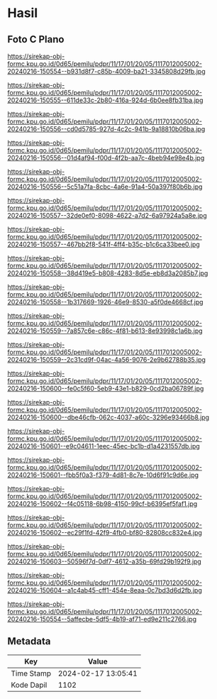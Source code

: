 # Hasil

## Foto C Plano

https://sirekap-obj-formc.kpu.go.id/0d65/pemilu/pdpr/11/17/01/20/05/1117012005002-20240216-150554--b931d8f7-c85b-4009-ba21-3345808d29fb.jpg

https://sirekap-obj-formc.kpu.go.id/0d65/pemilu/pdpr/11/17/01/20/05/1117012005002-20240216-150555--611de33c-2b80-416a-924d-6b0ee8fb31ba.jpg

https://sirekap-obj-formc.kpu.go.id/0d65/pemilu/pdpr/11/17/01/20/05/1117012005002-20240216-150556--cd0d5785-927d-4c2c-941b-9a18810b06ba.jpg

https://sirekap-obj-formc.kpu.go.id/0d65/pemilu/pdpr/11/17/01/20/05/1117012005002-20240216-150556--01d4af94-f00d-4f2b-aa7c-4beb94e98e4b.jpg

https://sirekap-obj-formc.kpu.go.id/0d65/pemilu/pdpr/11/17/01/20/05/1117012005002-20240216-150556--5c51a7fa-8cbc-4a6e-91a4-50a397f80b6b.jpg

https://sirekap-obj-formc.kpu.go.id/0d65/pemilu/pdpr/11/17/01/20/05/1117012005002-20240216-150557--32de0ef0-8098-4622-a7d2-6a97924a5a8e.jpg

https://sirekap-obj-formc.kpu.go.id/0d65/pemilu/pdpr/11/17/01/20/05/1117012005002-20240216-150557--467bb2f8-541f-4ff4-b35c-b1c6ca33bee0.jpg

https://sirekap-obj-formc.kpu.go.id/0d65/pemilu/pdpr/11/17/01/20/05/1117012005002-20240216-150558--38d419e5-b808-4283-8d5e-eb8d3a2085b7.jpg

https://sirekap-obj-formc.kpu.go.id/0d65/pemilu/pdpr/11/17/01/20/05/1117012005002-20240216-150558--1b317669-1926-46e9-8530-a5f0de4668cf.jpg

https://sirekap-obj-formc.kpu.go.id/0d65/pemilu/pdpr/11/17/01/20/05/1117012005002-20240216-150559--7a857c6e-c86c-4f81-b613-8e93998c1a6b.jpg

https://sirekap-obj-formc.kpu.go.id/0d65/pemilu/pdpr/11/17/01/20/05/1117012005002-20240216-150559--2c31cd9f-04ac-4a56-9076-2e9b62788b35.jpg

https://sirekap-obj-formc.kpu.go.id/0d65/pemilu/pdpr/11/17/01/20/05/1117012005002-20240216-150600--fe0c5f60-5eb9-43e1-b829-0cd2ba06789f.jpg

https://sirekap-obj-formc.kpu.go.id/0d65/pemilu/pdpr/11/17/01/20/05/1117012005002-20240216-150600--dbe46cfb-062c-4037-a60c-3296e93466b8.jpg

https://sirekap-obj-formc.kpu.go.id/0d65/pemilu/pdpr/11/17/01/20/05/1117012005002-20240216-150601--e9c04611-1eec-45ec-bc1b-d1a4231557db.jpg

https://sirekap-obj-formc.kpu.go.id/0d65/pemilu/pdpr/11/17/01/20/05/1117012005002-20240216-150601--fbb5f0a3-f379-4d81-8c7e-10d6f91c9d6e.jpg

https://sirekap-obj-formc.kpu.go.id/0d65/pemilu/pdpr/11/17/01/20/05/1117012005002-20240216-150602--f4c05118-6b98-4150-99cf-b6395ef5faf1.jpg

https://sirekap-obj-formc.kpu.go.id/0d65/pemilu/pdpr/11/17/01/20/05/1117012005002-20240216-150602--ec29f1fd-42f9-4fb0-bf80-82808cc832e4.jpg

https://sirekap-obj-formc.kpu.go.id/0d65/pemilu/pdpr/11/17/01/20/05/1117012005002-20240216-150603--50596f7d-0df7-4612-a35b-69fd29b192f9.jpg

https://sirekap-obj-formc.kpu.go.id/0d65/pemilu/pdpr/11/17/01/20/05/1117012005002-20240216-150604--a1c4ab45-cff1-454e-8eaa-0c7bd3d6d2fb.jpg

https://sirekap-obj-formc.kpu.go.id/0d65/pemilu/pdpr/11/17/01/20/05/1117012005002-20240216-150554--5affecbe-5df5-4b19-af71-ed9e211c2766.jpg


## Metadata

| Key        | Value               |
| ---------- | ------------------- |
| Time Stamp | 2024-02-17 13:05:41 |
| Kode Dapil | 1102                |



